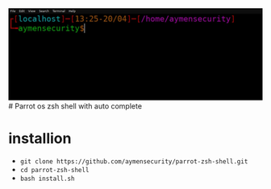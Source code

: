 <center><img src="./parrot-shell.JPG"></center>
# Parrot os zsh shell with auto complete    

 
# installion

   - `git clone https://github.com/aymensecurity/parrot-zsh-shell.git`
   - `cd parrot-zsh-shell`
   - `bash install.sh`
  
